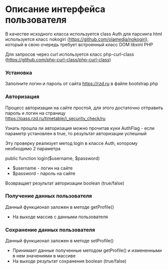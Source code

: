 # Описание интерфейса пользователя

В качестве исходного класса используется class Auth
для парсинга html используется класс nokogiri (https://github.com/olamedia/nokogiri), который в свою очередь требует встроенный класс DOM libxml PHP

Для запросов через curl используется класс php-curl-class (https://github.com/php-curl-class/php-curl-class)

### Установка
Заполните логин и пароль от сайта https://rzd.ru в файле bootstrap.php

### Авторизация
Процесс авторизации на сайте простой, для этого достаточно отправить пароль и логин на страницу https://pass.rzd.ru/timetable/j_security_check/ru

Узнать прошла ли авторизация можно прочитав куки AuthFlag - если параметр установлен в true, то результат авторизации успешный

Эту проверку реализует метод login в классе Auth, которому необходимо 2 параметра

public function login($username, $password)

* $username - логин на сайте
* $password - пароль на сайте

Возвращает результат авторизации boolean (true/false)

### Получение данных пользователя
Данный функционал заложен в методе getProfile()

* На выходе массив с данными пользователя

### Сохранение данных пользователя
Данный функционал заложен в методе setProfile()

* Принимает данные полученные методом getProfile() и измененными в нем значениями в массиве
* На выходе результат сохранения boolean  (true/false)
